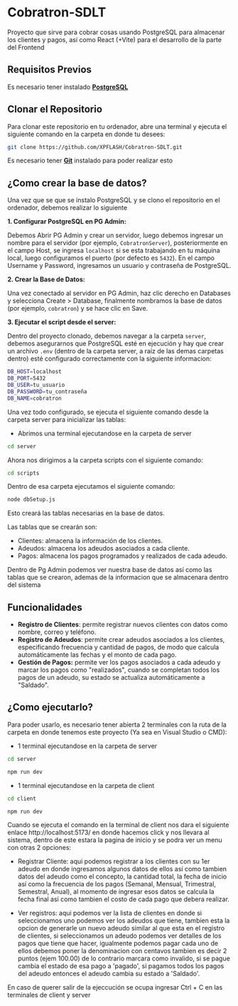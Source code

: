 # Cobratron-SDLT
Proyecto que sirve para cobrar cosas usando PostgreSQL para almacenar los clientes y pagos, así como React (+Vite) para el desarrollo de la parte del Frontend

## Requisitos Previos

Es necesario tener instalado [**PostgreSQL**](https://www.postgresql.org/)

## Clonar el Repositorio

Para clonar este repositorio en tu ordenador, abre una terminal y ejecuta el siguiente comando en la carpeta en donde tu desees:

```bash
git clone https://github.com/XPFLASH/Cobratron-SDLT.git
```
Es necesario tener [**Git**](https://git-scm.com/)  instalado para poder realizar esto 

## ¿Como crear la base de datos?

Una vez que se que se instalo PostgreSQL y se clono el repositorio en el ordenador, debemos realizar lo siguiente

**1. Configurar PostgreSQL en PG Admin:**

Debemos Abrir PG Admin y crear un servidor, luego debemos ingresar un nombre para el servidor (por ejemplo, `CobratronServer`), posteriormente en el campo Host, se ingresa `localhost` si se esta trabajando en tu máquina local, luego configuramos el puerto (por defecto es `5432`). En el campo Username y Password, ingresamos un usuario y contraseña de PostgreSQL.

**2. Crear la Base de Datos:**

Una vez conectado al servidor en PG Admin, haz clic derecho en Databases y selecciona Create > Database, finalmente nombramos la base de datos (por ejemplo, `cobratron`) y se hace clic en Save.

**3. Ejecutar el script desde el server:**

Dentro del proyecto clonado, debemos navegar a la carpeta `server`, debemos asegurarnos que PostgreSQL esté en ejecución y hay que crear un archivo `.env` (dentro de la carpeta server, a raíz de las demas carpetas dentro) esté configurado correctamente con la siguiente informacion:

```bash
DB_HOST=localhost
DB_PORT=5432
DB_USER=tu_usuario
DB_PASSWORD=tu_contraseña
DB_NAME=cobratron
```
Una vez todo configurado, se ejecuta el siguiente comando desde la carpeta server para inicializar las tablas:

- Abrimos una terminal ejecutandose en la carpeta de server
 
```bash
cd server
```

Ahora nos dirigimos a la carpeta scripts con el siguiente comando:

```bash
cd scripts
```

Dentro de esa carpeta ejecutamos el siguiente comando:

```bash
node dbSetup.js
```

Esto creará las tablas necesarias en la base de datos.

Las tablas que se crearán son:

- Clientes: almacena la información de los clientes.
- Adeudos: almacena los adeudos asociados a cada cliente.
- Pagos: almacena los pagos programados y realizados de cada adeudo.

Dentro de Pg Admin podemos ver nuestra base de datos así como las tablas que se crearon, ademas de la informacion que se almacenara dentro del sistema

## Funcionalidades

- **Registro de Clientes**: permite registrar nuevos clientes con datos como nombre, correo y teléfono.
- **Registro de Adeudos**: permite crear adeudos asociados a los clientes, especificando frecuencia y cantidad de pagos, de modo que calcula automáticamente las fechas y el monto de cada pago.
- **Gestión de Pagos:** permite ver los pagos asociados a cada adeudo y marcar los pagos como "realizados", cuando se completan todos los pagos de un adeudo, su estado se actualiza automáticamente a "Saldado".

## ¿Como ejecutarlo?

Para poder usarlo, es necesario tener abierta 2 terminales con la ruta de la carpeta en donde tenemos este proyecto (Ya sea en Visual Studio o CMD):

- 1 terminal ejecutandose en la carpeta de server
 
```bash
cd server 
```
  
```bash
npm run dev 
```
- 1 terminal ejecutandose en la carpeta de client
```bash
cd client 
```
  
```bash
npm run dev 
```
Cuando se ejecuta el comando en la terminal de client nos dara el siguiente enlace http://localhost:5173/ en donde hacemos click y nos llevara al sistema, dentro de este estara la pagina de inicio y se podra ver un menu con otras 2 opciones:

- Registrar Cliente: aqui podemos registrar a los clientes con su 1er adeudo en donde ingresamos algunos datos de ellos así como tambien datos del adeudo como el concepto, la cantidad total, la fecha de inicio así como la frecuencia de los pagos (Semanal, Mensual, Trimestral, Semestral, Anual), al momento de ingresar esos datos se calcula la fecha final así como tambien el costo de cada pago que debera realizar.
  
- Ver registros: aqui podemos ver la lista de clientes en donde si seleccionamos uno podemos ver los adeudos que tiene, tambien esta la opcion de generarle un nuevo adeudo similar al que esta en el registro de clientes, si seleccionamos un adeudo podemos ver detalles de los pagos que tiene que hacer, igualmente podemos pagar cada uno de ellos debemos poner la denominacion con centavos tambien es decir 2 puntos (ejem 100.00) de lo contrario marcara como invalido, si se pague cambia el estado de esa pago a 'pagado', si pagamos todos los pagos del adeudo entonces el adeudo cambia su estado a 'Saldado'.

En caso de querer salir de la ejeccución se ocupa ingresar Ctrl + C en las terminales de client y server 

